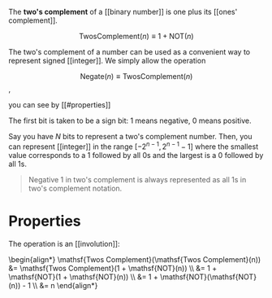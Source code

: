 The **two's complement** of a [[binary number]] is one plus its [[ones' complement]]. 

$$
\mathsf{Twos Complement}(n) \equiv 1 + \mathsf{NOT}(n)
$$

The two's complement of a number can be used as a convenient way to represent signed [[integer]]. We simply allow the operation

$$
\mathsf{Negate}(n) \equiv \mathsf{TwosComplement}(n)
$$,

you can see by [[#properties]]


The first bit is taken to be a sign bit: 1 means negative, 0 means positive.

Say you have $N$ bits to represent a two's complement number. Then, you can represent [[integer]] in the range $[-2^{n-1}, 2^{n-1}-1]$ where the smallest value corresponds to a 1 followed by all 0s and the largest is a 0 followed by all 1s.

> Negative 1 in two's complement is always represented as all 1s in two's complement notation.

# Properties

The operation is an [[involution]]:

\begin{align\*}
\mathsf{Twos Complement}(\mathsf{Twos Complement}(n)) &= \mathsf{Twos Complement}(1 + \mathsf{NOT}(n)) \\\\
&= 1 + \mathsf{NOT}(1 + \mathsf{NOT}(n)) \\\\
&= 1 + \mathsf{NOT}(\mathsf{NOT}(n)) - 1 \\\\
&= n
\end{align\*}